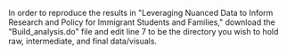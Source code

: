 In order to reproduce the results in "Leveraging Nuanced Data to Inform Research and Policy for Immigrant Students and Families," download the "Build_analysis.do" file and edit line 7 to be the directory you wish to hold raw, intermediate, and final data/visuals.